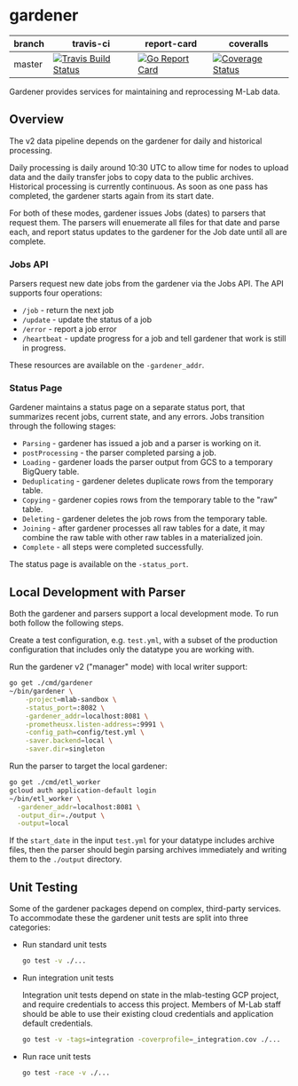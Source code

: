 # gardener

| branch | travis-ci | report-card | coveralls |
|--------|-----------|-----------|-------------|
| master | [![Travis Build Status](https://travis-ci.org/m-lab/etl-gardener.svg?branch=master)](https://travis-ci.org/m-lab/etl-gardener) | [![Go Report Card](https://goreportcard.com/badge/github.com/m-lab/etl-gardener)](https://goreportcard.com/report/github.com/m-lab/etl-gardener) | [![Coverage Status](https://coveralls.io/repos/m-lab/etl-gardener/badge.svg?branch=master)](https://coveralls.io/github/m-lab/etl-gardener?branch=master) |

Gardener provides services for maintaining and reprocessing M-Lab data.

## Overview

The v2 data pipeline depends on the gardener for daily and historical
processing.

Daily processing is daily around 10:30 UTC to allow time for nodes to upload
data and the daily transfer jobs to copy data to the public archives.
Historical processing is currently continuous. As soon as one pass has
completed, the gardener starts again from its start date.

For both of these modes, gardener issues Jobs (dates) to parsers that request
them. The parsers will enuemerate all files for that date and parse each, and
report status updates to the gardener for the Job date until all are complete.

### Jobs API

Parsers request new date jobs from the gardener via the Jobs API. The API
supports four operations:

* `/job` - return the next job
* `/update` - update the status of a job
* `/error` - report a job error
* `/heartbeat` - update progress for a job and tell gardener that work is
  still in progress.

These resources are available on the `-gardener_addr`.

### Status Page

Gardener maintains a status page on a separate status port, that summarizes
recent jobs, current state, and any errors. Jobs transition through the
following stages:

* `Parsing` - gardener has issued a job and a parser is working on it.
* `postProcessing` - the parser completed parsing a job.
* `Loading` - gardener loads the parser output from GCS to a temporary BigQuery table.
* `Deduplicating` - gardener deletes duplicate rows from the temporary table.
* `Copying` - gardener copies rows from the temporary table to the "raw" table.
* `Deleting` - gardener deletes the job rows from the temporary table.
* `Joining` - after gardener processes all raw tables for a date, it may combine
  the raw table with other raw tables in a materialized join.
* `Complete` - all steps were completed successfully.

The status page is available on the `-status_port`.

## Local Development with Parser

Both the gardener and parsers support a local development mode. To run both
follow the following steps.

Create a test configuration, e.g. `test.yml`, with a subset of the production
configuration that includes only the datatype you are working with.

Run the gardener v2 ("manager" mode) with local writer support:

```sh
go get ./cmd/gardener
~/bin/gardener \
    -project=mlab-sandbox \
    -status_port=:8082 \
    -gardener_addr=localhost:8081 \
    -prometheusx.listen-address=:9991 \
    -config_path=config/test.yml \
    -saver.backend=local \
    -saver.dir=singleton
```

Run the parser to target the local gardener:

```sh
go get ./cmd/etl_worker
gcloud auth application-default login
~/bin/etl_worker \
  -gardener_addr=localhost:8081 \
  -output_dir=./output \
  -output=local
```

If the `start_date` in the input `test.yml` for your datatype includes archive
files, then the parser should begin parsing archives immediately and writing them to
the `./output` directory.

## Unit Testing

Some of the gardener packages depend on complex, third-party services. To
accommodate these the gardener unit tests are split into three categories:

* Run standard unit tests

  ```sh
  go test -v ./...
  ```

* Run integration unit tests

  Integration unit tests depend on state in the mlab-testing GCP project, and
  require credentials to access this project. Members of M-Lab staff should be
  able to use their existing cloud credentials and application default
  credentials.

  ```sh
  go test -v -tags=integration -coverprofile=_integration.cov ./...
  ```

* Run race unit tests

  ```sh
  go test -race -v ./...
  ```
